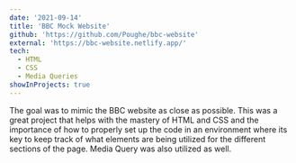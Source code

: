 ```yaml
---
date: '2021-09-14'
title: 'BBC Mock Website'
github: 'https://github.com/Poughe/bbc-website'
external: 'https://bbc-website.netlify.app/'
tech:
  - HTML
  - CSS
  - Media Queries
showInProjects: true
---
```


The goal was to mimic the BBC website as close as possible. This was a great project that helps with the mastery of HTML and CSS and the importance of how to properly set up the code in an environment where its key to keep track of what elements are being utilized for the different sections of the page. Media Query was also utilized as well. 
